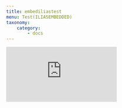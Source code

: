 ```yaml
---
title: embediliastest
menu: Test(ILIASEMBEDDED)
taxonomy:
    category:
        - docs
---
```

<div class="embed-responsive embed-responsive-1by1">
<iframe class="embed-responsive-item" src="https://ilias.opengeoedu.de/ilias/goto.php?target=tst_208&client_id=opengeoedu" scrolling="no" frameborder="0" webkitallowfullscreen mozallowfullscreen allowfullscreen></iframe>
</div>
